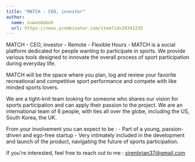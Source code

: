 ```yaml
---
title: "MATCH : CEO, investor"
author:
  name: nuwandakoh
  url: https://news.ycombinator.com/item?id=39341235
---
```

MATCH - CEO, investor - Remote - Flexible Hours - MATCH is a social platform dedicated for people wanting to participate in sports. We provide various tools designed to innovate the overall process of sport participation during everyday life.

MATCH will be the space where you plan, log and review your favorite recreational and competitive sport performance and compete with like minded sports lovers.

We are a tight-knit team looking for someone who shares our vision for sports participation and can apply their passion to the project. We are an international team of 6 people, with ties all over the globe, including the US, South Korea, the UK.

From your involvement you can expect to be : - Part of a young, passion-driven and ego-free startup - Very intimately included in the development and launch of the product, navigating the future of sports participation.

If you&#x27;re interested, feel free to reach out to me : sirenbrian37@gmail.com
